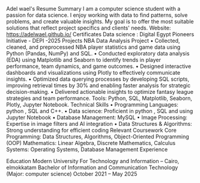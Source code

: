 Adel wael's Resume
Summary
I am a computer science student with a passion for data science. 
I enjoy working with data to find patterns, solve problems, and create valuable insights.
My goal is to offer the most suitable solutions that reflect project specifics and clients' needs.
Website: https://adelwael.github.io/
Certificates
Data science : Digital Egypt Pioneers Initiative - DEPI -2025
Projects
NBA Data Analysis Project 
• Collected, cleaned, and preprocessed NBA player statistics and game data using Python (Pandas, NumPy) and SQL. 
• Conducted exploratory data analysis (EDA) using Matplotlib and Seaborn to identify trends in player performance, team dynamics, and game outcomes. 
• Designed interactive dashboards and visualizations using Plotly to effectively communicate insights. 
• Optimized data querying processes by developing SQL scripts, improving retrieval times by 30% and enabling faster analysis for strategic decision-making. 
• Delivered actionable insights to optimize fantasy league strategies and team performance. Tools: Python, SQL, Matplotlib, Seaborn, Plotly, Jupyter Notebook.
Technical Skills
• Programming Languages: python , SQL and C++. • Data science: Proficient in python , SQL and using Jupyter Notebook
• Database Management: MySQL
• Image Processing: Expertise in image filters and AI integration
• Data Structures & Algorithms: Strong understanding for efficient coding
Relevant Coursework
Core Programming: Data Structures, Algorithms, Object-Oriented Programming (OOP)
Mathematics: Linear Algebra, Discrete Mathematics, Calculus
Systems: Operating Systems, Database Management
Experience

Education
Modern University For Technology and Information – Cairo, elmokkatam
Bachelor of Information and Communication Technology (Major: computer science)
October 2021 – May 2025
